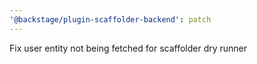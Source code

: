 ```yaml
---
'@backstage/plugin-scaffolder-backend': patch
---
```


Fix user entity not being fetched for scaffolder dry runner
